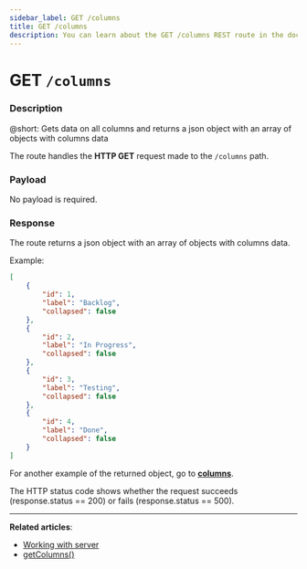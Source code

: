 ```yaml
---
sidebar_label: GET /columns
title: GET /columns
description: You can learn about the GET /columns REST route in the documentation of the DHTMLX JavaScript Kanban library. Browse developer guides and API reference, try out code examples and live demos, and download a free 30-day evaluation version of DHTMLX Kanban.
---
```


# GET `/columns`

### Description

@short: Gets data on all columns and returns a json object with an array of objects with columns data

The route handles the **HTTP GET** request made to the `/columns` path.

### Payload

No payload is required.

### Response

The route returns a json object with an array of objects with columns data.

Example:

~~~json
[
    {
        "id": 1,
        "label": "Backlog",
        "collapsed": false
    },
    {
        "id": 2,
        "label": "In Progress",
        "collapsed": false
    },
    {
        "id": 3,
        "label": "Testing",
        "collapsed": false
    },
    {
        "id": 4,
        "label": "Done",
        "collapsed": false
    }
]
~~~

For another example of the returned object, go to [**columns**](api/config/js_kanban_columns_config.md).

The HTTP status code shows whether the request succeeds (response.status == 200) or fails (response.status == 500).

---

**Related articles**:
- [Working with server](guides/working_with_server.md)
- [getColumns()](api/provider/rest_methods/js_kanban_getcolumns_method.md)
